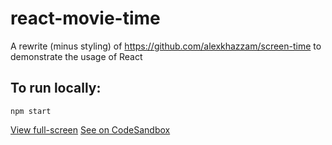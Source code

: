 # react-movie-time

A rewrite (minus styling) of https://github.com/alexkhazzam/screen-time to demonstrate the usage of React

## To run locally:

```shell
npm start
```

[View full-screen](https://xijnz.csb.app/)
[See on CodeSandbox](https://codesandbox.io/s/react-movie-tracker-xijnz)
